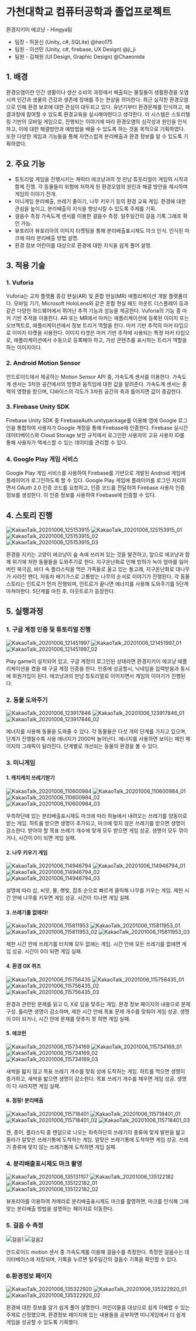 # 가천대학교 컴퓨터공학과 졸업프로젝트
환경지키미 에코냥 - Hingya팀

- 팀장 - 허윤신 (Unity, c#, SQLite) @heo175
- 팀원 - 이선민 (Unity, c#, firebase, UX Design) @ji_ji
- 팀원 - 김채원 (UI Design, Graphic Design) @Chaeonida

## 1. 배경

환경오염이란 인간 생활이나 생산 소비의 과정에서 배출되는 물질들이 생활환경을 오염시켜 인간과 생물의 건강과 생존에 장애를 주는 현상을 의미한다. 최근 심각한 환경오염으로 인해 환경 보호에 대한 관심이 대두되고 있다. 유년기부터 환경문제를 인식하고, 해결과정에 참여할 수 있도록 환경교육을 실시해야한다고 생각한다. 
이 시스템은 스토리텔링 기반의 모바일 게임으로, 진행되는 이야기에 따라 환경오염의 심각성과 원인을 인식하고, 이에 대한 해결방안과 예방법을 배울 수 있도록 하는 것을 목적으로 기획하였다. 또한 다양한 게임과 기능들을 통해 자연스럽게 분리배출과 환경 정보를 알 수 있도록 기획하였다. 
 
## 2. 주요 기능
  - 튜토리얼
  게임을 진행시키는 캐릭터 에코냥과의 첫 만남 튜토리얼이 게임의 시작과 함께 진행. 각 동물들이 위험에 처하게 된 환경오염의 원인과 해결 방안을 제시하며 게임의 이야기 전개.
  - 미니게임
  분리배출, 쓰레기 줄이기, 나무 키우기 등의 환경 교육 게임. 환경에 대한 관심을 높이고, 분리배출의 지식을 향상시킬 수 있도록 주제를 기획.
  - 걸음수 측정
  가속도계 센서를 이용한 걸음수 측정. 일주일간의 걸음 기록 그래프 확인 가능.
  - 뷰포리아
  뷰포리아의 이미지 타켓팅을 통해 분리배출표시제도 마크 인식. 인식된 마크에 따라 분리배출 방법 설명.
  - 환경 정보
  어린이를 대상으로 환경에 대한 지식을 쉽게 풀어 설명.
  

## 3. 적용 기술
### 1. Vuforia
 Vuforia는 교차 플랫폼 증강 현실(AR) 및 혼합 현실(MR) 애플리케이션 개발 플랫폼이다. 모바일 기기, Microsoft HoloLens와 같은 혼합 현실 헤드 마운트 디스플레이 등과 같은 다양한 하드웨어에서 뛰어난 추적 기능과 성능을 제공한다. 
 Vuforia의 기능 중 마커 기반 추적을 이용한다. AR 또는 MR에서 마커는 애플리케이션에 등록된 이미지 또는 오브젝트로, 애플리케이션에서 정보 트리거 역할을 한다. 
 마커 기반 추적의 마커 타입으로 이미지 타켓을 사용한다. 이미지 타겟은 마커 기반 추적에 사용되는 특정 마커 타입으로, 애플리케이션에서 수동으로 등록해야 하고, 가상 콘텐츠를 표시하는 트리거 역할을 하는 이미지이다. 

### 2. Android Motion Sensor

 안드로이드에서 제공하는 Motion Sensor API 중, 가속도계 센서를 이용한다. 가속도계 센서는 3차원 공간에서의 방향과 움직임에 대한 값을 알려준다. 가속도계 센서는 중력의 영향을 받으며, 디바이스의 각도가 3차원 공간의 축과 틀어지면 값이 증감한다.

### 3. Firebase Unity SDK

 Firebase Unity SDK 중 FirebaseAuth.unitypackage를 이용해 앱에 Google 로그인을 통합하여 사용자가 Google 계정을 통해 Firebase에 인증한다. Firebase 실시간 데이터베이스와 Cloud Storage 보안 규칙에서 로그인한 사용자의 고유 사용자 ID를 통해 사용자가 액세스할 수 있는 데이터를 관리할 수 있다.

### 4. Google Play 게임 서비스

  Google Play 게임 서비스를 사용하여 Firebase를 기반으로 개발된 Android 게임에 플레이어가 로그인하도록 할 수 있다. Google Play 게임에 플레이어를 로그인 처리하면서 OAuth 2.0 인증 코드를 요청하고, 인증 코드를 전달하여 Firebase 사용자 인증 정보를 생성한다. 이 인증 정보를 사용하여 Firebase에 인증할 수 있다.
  
## 4. 스토리 진행
![KakaoTalk_20201006_125153915](https://user-images.githubusercontent.com/46212602/95157214-54f88880-07d3-11eb-96fa-463dcfc15d1a.jpg)
![KakaoTalk_20201006_125153915_01](https://user-images.githubusercontent.com/46212602/95157216-5629b580-07d3-11eb-90f7-cb5bf50784fc.jpg)
![KakaoTalk_20201006_125153915_02](https://user-images.githubusercontent.com/46212602/95157218-56c24c00-07d3-11eb-988f-4663f6f57c64.jpg)
![KakaoTalk_20201006_125153915_03](https://user-images.githubusercontent.com/46212602/95157220-575ae280-07d3-11eb-85ae-a3176547496e.jpg)

 환경을 지키는 고양이 에코냥이 숲 속에 쓰러져 있는 것을 발견하고, 앞으로 에코냥과 함께 위기에 처한 동물들을 도와주기로 한다. 지구온난화로 인해 빙하가 녹아 엄마를 잃어버린 북극곰, 바다 속 플라스틱을 먹은 가족들로 울고 있는 돌고래, 지구온난화로 대나무가 사라진 팬더, 자동차 배기가스로 고통받는 나무의 순서로 이야기가 진행된다. 각 동물 스토리는 인트로가 먼저 진행되며, 인트로가 끝나면 에너지를 사용해 도와주기를 5단계 마쳐야한다. 5단계를 마친 후, 아웃트로가 등장한다. 
 
## 5. 실행과정

### 1. 구글 계정 인증 및 튜토리얼 진행
![KakaoTalk_20201006_121451997](https://user-images.githubusercontent.com/46212602/95154865-c9302d80-07cd-11eb-863d-052f8fc41c97.jpg)
![KakaoTalk_20201006_121451997_01](https://user-images.githubusercontent.com/46212602/95154870-c9c8c400-07cd-11eb-982b-e49ed9685cc8.jpg)
![KakaoTalk_20201006_121451997_02](https://user-images.githubusercontent.com/46212602/95154873-ca615a80-07cd-11eb-99b9-c3214d658059.jpg)

Play game이 설치되어 있고, 구글 계정이 로그인된 상태라면 환경지키미 에코냥 애플리케이션을 켰을 때 구글 계정 인증을 한다. 인증에 성공할시, 닉네임을 입력받음과 동시에 회원가입이 된다. 에코냥과의 만남 튜토리얼로 이어지면서 게임의 이야기가 진행된다. 
 
### 2. 동물 도와주기
![KakaoTalk_20201006_123917846](https://user-images.githubusercontent.com/46212602/95157080-0519c180-07d3-11eb-8656-1d2782911331.jpg)
![KakaoTalk_20201006_123917846_01](https://user-images.githubusercontent.com/46212602/95157083-05b25800-07d3-11eb-9d02-0c3b53c173c0.jpg)
![KakaoTalk_20201006_123917846_02](https://user-images.githubusercontent.com/46212602/95157084-05b25800-07d3-11eb-925d-635e5605b4c6.jpg)

에너지를 사용해 동물을 도와줄 수 있다. 각 동물들은 다섯 개의 단계를 가지고 있으며, 단계가 진행될수록 사용 에너지가 2000씩 늘어난다. 에너지를 사용하면 보이는 메인 페이지의 그래픽이 달라진다. 단계별로 개선되는 동물의 환경을 볼 수 있다.


### 3. 미니게임
#### 1. 캐치캐치 쓰레기받기
![KakaoTalk_20201006_110600984](https://user-images.githubusercontent.com/46212602/95151880-bebe6580-07c6-11eb-8470-2c45e3f07f65.jpg)
![KakaoTalk_20201006_110600984_01](https://user-images.githubusercontent.com/46212602/95151881-bf56fc00-07c6-11eb-8e2f-6e111e8a1f48.jpg)
![KakaoTalk_20201006_110600984_02](https://user-images.githubusercontent.com/46212602/95151883-bfef9280-07c6-11eb-83db-61330e58a63c.jpg)
![KakaoTalk_20201006_110600984_03](https://user-images.githubusercontent.com/46212602/95151884-bfef9280-07c6-11eb-8566-5b25bfa59ea7.jpg)

우측하단에 있는 분리배출표시제도 마크에 따라 하늘에서 내려오는 쓰레기를 양동이로 받는 게임. 하트를 받으면 생명이 추가되고, 마크에 맞지 않은 쓰레기를 받으면 생명이 감소한다. 받아야 할 목표 쓰레기 개수에 맞게 모두 받으면 게임 성공. 생명이 모두 깎이거나, 시간이 0이 되면 게임 실패.

#### 2. 나무 키우기 게임
![KakaoTalk_20201006_114946794](https://user-images.githubusercontent.com/46212602/95154147-29be6b00-07cc-11eb-9504-b79d424aec75.jpg)
![KakaoTalk_20201006_114946794_01](https://user-images.githubusercontent.com/46212602/95154150-2a570180-07cc-11eb-965a-f7b1192f5a1b.jpg)
![KakaoTalk_20201006_114946794_02](https://user-images.githubusercontent.com/46212602/95154151-2aef9800-07cc-11eb-8071-ab5d0adcfe24.jpg)
![KakaoTalk_20201006_114946794_03](https://user-images.githubusercontent.com/46212602/95154152-2aef9800-07cc-11eb-9b7d-ddffe8b30431.jpg)

설명에 따라 삽, 씨앗, 물, 햇빛, 잡초 순으로 빠르게 클릭해 나무를 키우는 게임. 제한 시간 안에 나무를 키우면 게임 성공. 시간이 지나면 게임 실패.

#### 3. 쓰레기를 없애라!
![KakaoTalk_20201006_115811953](https://user-images.githubusercontent.com/46212602/95154382-abae9400-07cc-11eb-860f-47dc629a18b5.jpg)
![KakaoTalk_20201006_115811953_01](https://user-images.githubusercontent.com/46212602/95154384-ac472a80-07cc-11eb-88ce-2c77290a552c.jpg)
![KakaoTalk_20201006_115811953_02](https://user-images.githubusercontent.com/46212602/95154386-ac472a80-07cc-11eb-80d7-4532821c7360.jpg)
![KakaoTalk_20201006_115811953_03](https://user-images.githubusercontent.com/46212602/95154387-acdfc100-07cc-11eb-8e8c-30f7d4c4e641.jpg)

제한 시간 안에 쓰레기를 터치해 모두 없애는 게임. 시간 안에 모든 쓰레기를 없애면 게임 성공. 시간이 0이 되면 게임 실패.

#### 4. 환경 OX 퀴즈
![KakaoTalk_20201006_115756435](https://user-images.githubusercontent.com/46212602/95154443-cbde5300-07cc-11eb-9fe6-d8c2a8808054.jpg)
![KakaoTalk_20201006_115756435_01](https://user-images.githubusercontent.com/46212602/95154445-cc76e980-07cc-11eb-8bad-caf47158ea12.jpg)
![KakaoTalk_20201006_115756435_02](https://user-images.githubusercontent.com/46212602/95154446-cc76e980-07cc-11eb-9cd0-411e99644b5c.jpg)
![KakaoTalk_20201006_115756435_03](https://user-images.githubusercontent.com/46212602/95154447-cd0f8000-07cc-11eb-820b-d29be9b0c244.jpg)

환경과 관련된 문제를 읽고 O, X로 답을 맞추는 게임. 환경 정보 페이지의 내용으로 문제 구성. 틀리면 생명이 감소하며, 제한 시간 안에 목표 문제 개수를 맞춰야 게임 성공. 생명이 0이 되거나, 시간 안에 문제를 맞추지 못 하면 게임 실패. 

#### 5. 에코런
![KakaoTalk_20201006_115734169](https://user-images.githubusercontent.com/46212602/95154494-e9132180-07cc-11eb-8ad4-c7180f66fc4c.jpg)
![KakaoTalk_20201006_115734169_01](https://user-images.githubusercontent.com/46212602/95154496-ea444e80-07cc-11eb-846a-ba0908ed74da.jpg)
![KakaoTalk_20201006_115734169_02](https://user-images.githubusercontent.com/46212602/95154497-ea444e80-07cc-11eb-803e-c29f7e0a6577.jpg)
![KakaoTalk_20201006_115734169_03](https://user-images.githubusercontent.com/46212602/95154498-eadce500-07cc-11eb-816c-31e5db8b198b.jpg)

새싹을 밟지 않고 목표 쓰레기 개수를 맞춰 성에 도착하는 게임. 하트를 먹으면 생명이 증가하고, 새싹을 밟으면 생명이 감소한다. 목표 쓰레기 개수를 채우면 게임 성공. 생명이 다 사라지면 게임 실패.

#### 6. 점핑! 분리배출
![KakaoTalk_20201006_115718401](https://user-images.githubusercontent.com/46212602/95154577-1790fc80-07cd-11eb-91ea-451d1659fff9.jpg)
![KakaoTalk_20201006_115718401_01](https://user-images.githubusercontent.com/46212602/95154579-18299300-07cd-11eb-8284-73b91e166f70.jpg)
![KakaoTalk_20201006_115718401_02](https://user-images.githubusercontent.com/46212602/95154580-18299300-07cd-11eb-948d-0db653ca47fc.jpg)
![KakaoTalk_20201006_115718401_03](https://user-images.githubusercontent.com/46212602/95154581-18c22980-07cd-11eb-8f8f-478bca3c23b9.jpg)

캔, 종이, 플라스틱 중 랜덤으로 나오는 좌측하단의 쓰레기의 종류에 맞게 발판을 밟고 올라가 알맞은 쓰레기통에 도착하는 게임. 알맞은 쓰레기통에 도착하면 게임 성공. 쓰레기 종류에 맞지 않는 쓰레기통에 도착하면 게임 실패. 

### 4. 분리배출표시제도 마크 촬영
![KakaoTalk_20201006_135131107](https://user-images.githubusercontent.com/46212602/95160441-8ecd8d00-07db-11eb-835d-a3870119ca0e.jpg)
![KakaoTalk_20201006_135122182](https://user-images.githubusercontent.com/46212602/95160436-8d9c6000-07db-11eb-8bd1-d1a116596d9f.jpg)
![KakaoTalk_20201006_135122182_01](https://user-images.githubusercontent.com/46212602/95160438-8e34f680-07db-11eb-8378-75cf731745b0.jpg)
![KakaoTalk_20201006_135122182_02](https://user-images.githubusercontent.com/46212602/95160440-8ecd8d00-07db-11eb-861d-8c9f80cfcb84.jpg)

뷰포리아를 이용하여 카메라로 분리배출표시제도 마크를 촬영하면, 마크를 인식해 그에 맞는 분리배출 방법을 설명하는 페이지로 이동한다.

### 5. 걸음 수 측정
![걸음1](https://user-images.githubusercontent.com/46212602/95159950-49f52680-07da-11eb-871f-cc66a46ffe8f.png)
![걸음2](https://user-images.githubusercontent.com/46212602/95159952-4a8dbd00-07da-11eb-898e-03f6eaa56204.png)

 안드로이드 motion 센서 중 가속도계를 이용해 걸음수를 측정한다.
 측정한 걸음수는 데이터베이스에 저장되며, 기록을 누르면 일주일간의 걸음수 기록을 확인할 수 있다. 

### 6.환경정보 페이지
![KakaoTalk_20201006_135322920](https://user-images.githubusercontent.com/46212602/95160654-10bdb600-07dc-11eb-9058-0ae8efb625c5.jpg)
![KakaoTalk_20201006_135322920_01](https://user-images.githubusercontent.com/46212602/95160660-11564c80-07dc-11eb-8a32-8e021f5ce669.jpg)
![KakaoTalk_20201006_135322920_02](https://user-images.githubusercontent.com/46212602/95160661-11564c80-07dc-11eb-9079-10ac391e7be0.jpg)

환경에 대한 정보를 알기 쉽게 풀어 설명한다. 어린이들을 대상으로 쉽게 이해할 수 있는 주제로 선정했으며, 환경정보 페이지에 있는 내용들을 공부하면 미니게임에서 더 쉽게 게임을 성공할 수 있도록 기획했다. 
